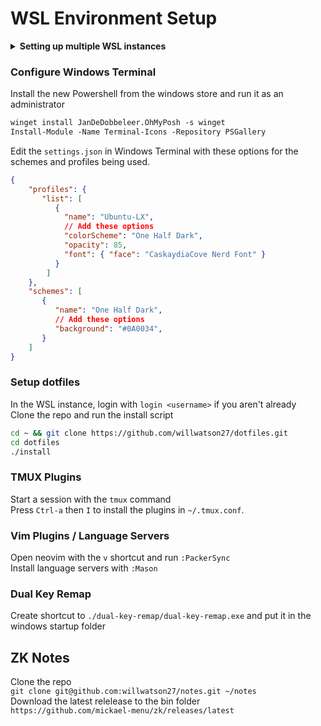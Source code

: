 # WSL Environment Setup


<details>
    <summary><b>Setting up multiple WSL instances</b></summary>

Export a backup and unregister the current WSL instance
```powershell
wsl --export Ubuntu C:\wsl-images\Ubuntu-Main.tar.gz
wsl --unregister Ubuntu
```

Install a distro and export a backup of it to create additional instances
```powershell
wsl --install -d Ubuntu-22.04
wsl --export Ubuntu-22.04 C:\wsl-images\Ubuntu-22.04.tar.gz
```

Import the new distro and run it
```powershell
wsl --import Ubuntu-LX C:\wsl-images\Ubuntu-LX C:\wsl-images\Ubuntu-22.04.tar.gz
wsl -d Ubuntu-LX
```

Import and run the old distro
```powershell
wsl --import Ubuntu-Main C:\wsl-images\Ubuntu-Main C:\wsl-images\Ubuntu-Main.tar.gz
wsl -d Ubuntu-Main
```
</details>


### Configure Windows Terminal
Install the new Powershell from the windows store and run it as an administrator
```ps
winget install JanDeDobbeleer.OhMyPosh -s winget
Install-Module -Name Terminal-Icons -Repository PSGallery
```
Edit the `settings.json` in Windows Terminal with these options for the schemes and profiles being used.
```json
{
    "profiles": {
       "list": [
          {
            "name": "Ubuntu-LX",
            // Add these options
            "colorScheme": "One Half Dark",
            "opacity": 85,
            "font": { "face": "CaskaydiaCove Nerd Font" }
          }
        ]
    },
    "schemes": [
       {
          "name": "One Half Dark",
          // Add these options
          "background": "#0A0034",
       }
    ]
}

```

### Setup dotfiles
In the WSL instance, login with `login <username>` if you aren't already \
Clone the repo and run the install script
```bash
cd ~ && git clone https://github.com/willwatson27/dotfiles.git
cd dotfiles
./install
```

### TMUX Plugins
Start a session with the `tmux` command \
Press `Ctrl-a` then `I` to install the plugins in `~/.tmux.conf`.

### Vim Plugins / Language Servers
Open neovim with the `v` shortcut and run `:PackerSync` \
Install language servers with `:Mason`

### Dual Key Remap
Create shortcut to `./dual-key-remap/dual-key-remap.exe` and put it in the windows startup folder

## ZK Notes
Clone the repo \
`git clone git@github.com:willwatson27/notes.git ~/notes` \
Download the latest relelease to the bin folder \
`https://github.com/mickael-menu/zk/releases/latest`

